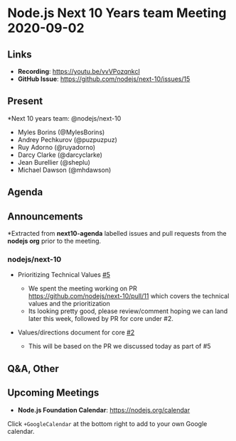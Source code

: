 ﻿# Node.js  Next 10 Years team Meeting 2020-09-02

## Links


* **Recording**:  https://youtu.be/vvVPozqnkcI 
* **GitHub Issue**: https://github.com/nodejs/next-10/issues/15

## Present

*Next 10 years team: @nodejs/next-10
* Myles Borins (@MylesBorins)
* Andrey Pechkurov (@puzpuzpuz)
* Ruy Adorno (@ruyadorno)
* Darcy Clarke (@darcyclarke)
* Jean Burellier (@sheplu)
* Michael Dawson (@mhdawson)

## Agenda


## Announcements
 
*Extracted from **next10-agenda** labelled issues and pull requests from the **nodejs org** prior to the meeting.

### nodejs/next-10


* Prioritizing Technical Values [#5](https://github.com/nodejs/next-10/issues/5)
  * We spent the meeting working on PR https://github.com/nodejs/next-10/pull/11 which covers the
    technical values and the prioritization
  * Its looking pretty good, please review/comment hoping we can land later this week, followed by PR for core
    under #2.

* Values/directions document for core [#2](https://github.com/nodejs/next-10/issues/2)
  * This will be based on the PR we discussed today as part of #5


## Q&A, Other


## Upcoming Meetings


* **Node.js Foundation Calendar**: https://nodejs.org/calendar


Click `+GoogleCalendar` at the bottom right to add to your own Google calendar.
